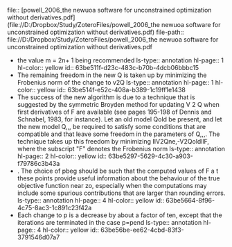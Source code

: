 file:: [powell_2006_the newuoa software for unconstrained optimization without derivatives.pdf](file://D:/Dropbox/Study/ZoteroFiles/powell_2006_the newuoa software for unconstrained optimization without derivatives.pdf)
file-path:: file://D:/Dropbox/Study/ZoteroFiles/powell_2006_the newuoa software for unconstrained optimization without derivatives.pdf

- the value m = 2n+ 1 being recommended
  ls-type:: annotation
  hl-page:: 1
  hl-color:: yellow
  id:: 63be511f-d23c-483c-b70b-4dcb06bbbc15
- The remaining freedom in the new Q is taken up by minimizing the Frobenius norm of the change to v2Q
  ls-type:: annotation
  hl-page:: 1
  hl-color:: yellow
  id:: 63be514f-e52c-408a-b389-1c19ff1e1438
- The success of the new algorithm is due to a technique that is suggested by the symmetric Broyden method for updating V 2 Q when first derivatives of F are available (see pages 195-198 of Dennis and Schnabel, 1983, for instance). Let an old model Qold be present, and let the new model Q,,, be required to satisfy some conditions that are compatible and that leave some freedom in the parameters of Q,,,. The technique takes up this freedom by minimizing IIV2Qne,-V2QoldllF, where the subscript "F" denotes the Frobenius norm
  ls-type:: annotation
  hl-page:: 2
  hl-color:: yellow
  id:: 63be5297-5629-4c30-a903-f79786c3b43a
- . The choice of pbeg should be such that the computed values of F a t these points provide useful information about the behaviour of the true objective function near zo, especially when the computations may include some spurious contributions that are larger than rounding errors. 
  ls-type:: annotation
  hl-page:: 4
  hl-color:: yellow
  id:: 63be5664-8f96-4c75-8ac3-1c891c23f42a
- Each change to p is a decrease by about a factor of ten, except that the iterations are terminated in the case p=pend
  ls-type:: annotation
  hl-page:: 4
  hl-color:: yellow
  id:: 63be56be-ee62-4cbd-83f3-3791546d07a7